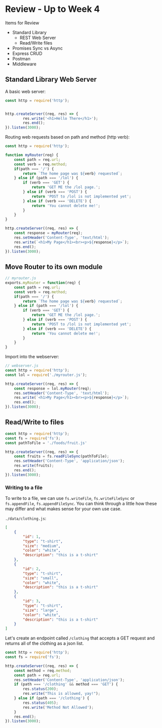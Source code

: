 # Review - Up to Week 4  
  
Items for Review  
  - Standard Library
    - REST Web Server
    - Read/Write files
  - Promises Sync vs Async
  - Express CRUD
  - Postman
  - Middleware  

## Standard Library Web Server  

A basic web server:
```js
const http = require('http');


http.createServer((req, res) => {
        res.write('<h1>Hello There</h1>');
        res.end();
}).listen(3000);

```

Routing web requests based on path and method (http verb): 

```js
const http = require('http');

function myRouter(req) {
    const path = req.url;
    const verb = req.method;
    if(path === '/') {
        return `The home page was ${verb} requested`;
    } else if (path === '/lol') {
        if (verb === 'GET') {
            return 'GET ME the /lol page.';
        } else if (verb === 'POST') {
            return 'POST to /lol is not implemented yet';
        } else if (verb === 'DELETE') {
            return 'You cannot delete me!';
        }
    }
}

http.createServer((req, res) => {
    const response = myRouter(req);
    res.setHeader('Content-Type', 'text/html');
    res.write(`<h1>My Page</h1><br><p>${response}</p>`);
    res.end();
}).listen(3000);

```

## Move Router to its own module  
  
```js
// myrouter.js
exports.myRouter = function(req) {
    const path = req.url;
    const verb = req.method;
    if(path === '/') {
        return `The home page was ${verb} requested`;
    } else if (path === '/lol') {
        if (verb === 'GET') {
            return 'GET ME the /lol page.';
        } else if (verb === 'POST') {
            return 'POST to /lol is not implemented yet';
        } else if (verb === 'DELETE') {
            return 'You cannot delete me!';
        }
    }
}

```

Import into the webserver:

```js
// webserver.js
const http = require('http');
const lol = require('./myrouter.js');

http.createServer((req, res) => {
    const response = lol.myRouter(req);
    res.setHeader('Content-Type', 'text/html');
    res.write(`<h1>My Page</h1><br><p>${response}</p>`);
    res.end();
}).listen(3000);
```

## Read/Write to files  
  
```js
const http = require('http');
const fs = require('fs');
const pathToFile = './foods/fruit.js'

http.createServer((req, res) => {
    const fruits = fs.readFileSync(pathToFile);
    res.setHeader('Content-Type', 'application/json');
    res.write(fruits);
    res.end();
}).listen(3000);

```

### Writing to a file  
  
To write to a file, we can use `fs.writeFile`, `fs.writeFileSync` or `fs.appendFile`, `fs.appendFileSync`. You can think through a little how these may differ and what makes sense for your own use case.  
  
`./data/clothing.js`: 
```json
[
    {
        "id": 1,
        "type": "t-shirt",
        "size": "medium",
        "color": "white",
        "description": "this is a t-shirt"
    },
    {
        "id": 2,
        "type": "t-shirt",
        "size": "small",
        "color": "white",
        "description": "this is a t-shirt"
    },
    {
        "id": 3,
        "type": "t-shirt",
        "size": "large",
        "color": "white",
        "description": "this is a t-shirt"
    }
]

```

Let's create an endpoint called `/clothing` that accepts a GET request and returns all of the clothing as a json list.  
  
```js
const http = require('http');
const fs = require('fs');

http.createServer((req, res) => {
    const method = req.method;
    const path = req.url;
    res.setHeader('Content-Type', 'application/json');
    if (path === '/clothing' && method === 'GET') {
        res.status(200);
        res.write("This is allowed, yay!");
    } else if (path === '/clothing') {
        res.status(405);
        res.write('Method Not Allowed');
    }
    res.end();
}).listen(3000);

```
